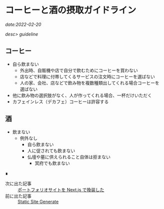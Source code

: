 # コーヒーと酒の摂取ガイドライン

*date:2022-02-20*

*desc> guideline*

## コーヒー
- 自ら飲まない
  - 外出時、自販機や店で自分で飲むためにコーヒーを買わない
  - 店などで料理に付帯してくるサービスの注文時にコーヒーを選ばない
  - 人の家、会社、店などで飲み物を複数種類出してくれる場合コーヒーを選ばない
- 他に飲み物の選択肢がなく、人が作ってくれる場合、一杯だけいただく
- カフェインレス（デカフェ）コーヒーは許容する

## 酒
- 飲まない
  - 例外なし
    - 自ら飲まない
    - 人に促されても飲まない
    - 仏壇や墓に供えられること自体は拒まない
      - 冥府でも飲まない

<footer class="post-footer">&#8718;</footer><nav class="post-recent"><dl><dt>次に出た記事</dt><dd><a href="convert-portfolio-site-to-nextjs">ポートフォリオサイトを Next.js で換装した</a></dd><dt>前に出た記事</dt><dd><a href="ssr-to-ssg">Static Site Generate</a></dd></dl></nav>